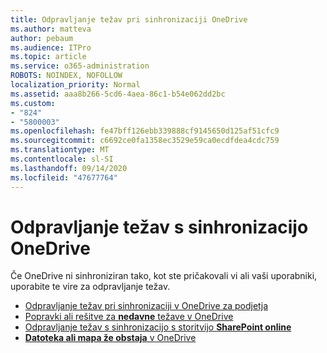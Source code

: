 ```yaml
---
title: Odpravljanje težav pri sinhronizaciji OneDrive
ms.author: matteva
author: pebaum
ms.audience: ITPro
ms.topic: article
ms.service: o365-administration
ROBOTS: NOINDEX, NOFOLLOW
localization_priority: Normal
ms.assetid: aaa8b266-5cd6-4aea-86c1-b54e062dd2bc
ms.custom:
- "824"
- "5800003"
ms.openlocfilehash: fe47bff126ebb339888cf9145650d125af51cfc9
ms.sourcegitcommit: c6692ce0fa1358ec3529e59ca0ecdfdea4cdc759
ms.translationtype: MT
ms.contentlocale: sl-SI
ms.lasthandoff: 09/14/2020
ms.locfileid: "47677764"
---
```

# <a name="fix-onedrive-sync-problems"></a>Odpravljanje težav s sinhronizacijo OneDrive

Če OneDrive ni sinhroniziran tako, kot ste pričakovali vi ali vaši uporabniki, uporabite te vire za odpravljanje težav.

- [Odpravljanje težav pri sinhronizaciji v OneDrive za podjetja](https://support.microsoft.com/office/207e983e-146d-404c-a994-672ef29e1f90)
- [Popravki ali rešitve za **nedavne** težave v OneDrive](https://support.office.com/article/36110213-f3f6-490d-8cb7-3833539def0b)
- [Odpravljanje težav s sinhronizacijo s storitvijo **SharePoint online**](https://support.office.com/article/207e983e-146d-404c-a994-672ef29e1f90)
- [**Datoteka ali mapa že obstaja** v OneDrive](https://support.microsoft.com/office/7b8044ad-438d-41db-bbbf-4f66b8890408)
